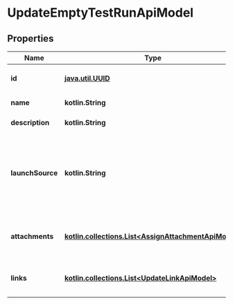 
# UpdateEmptyTestRunApiModel

## Properties
| Name | Type | Description | Notes |
| ------------ | ------------- | ------------- | ------------- |
| **id** | [**java.util.UUID**](java.util.UUID.md) | Test run unique identifier |  |
| **name** | **kotlin.String** | Test run name |  |
| **description** | **kotlin.String** | Test run description |  [optional] |
| **launchSource** | **kotlin.String** | Test run launch source                Once launch source is specified it cannot be updated |  [optional] |
| **attachments** | [**kotlin.collections.List&lt;AssignAttachmentApiModel&gt;**](AssignAttachmentApiModel.md) | Collection of attachments related to the test run |  [optional] |
| **links** | [**kotlin.collections.List&lt;UpdateLinkApiModel&gt;**](UpdateLinkApiModel.md) | Collection of links related to the test run |  [optional] |



